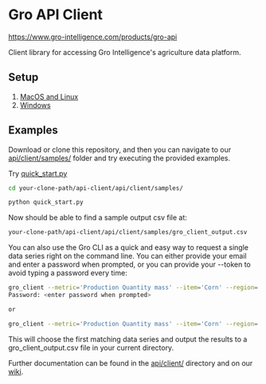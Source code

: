 # Gro API Client

https://www.gro-intelligence.com/products/gro-api

Client library for accessing Gro Intelligence's agriculture data platform.

## Setup

1. [MacOS and Linux](unix-setup.md)
2. [Windows](windows-setup.md)

## Examples

Download or clone this repository, and then you can navigate to our [api/client/samples/](api/client/samples/) folder and try executing the provided examples.

Try [quick_start.py](api/client/samples/quick_start.py)

```sh
cd your-clone-path/api-client/api/client/samples/

python quick_start.py
```

Now should be able to find a sample output csv file at:

```sh
your-clone-path/api-client/api/client/samples/gro_client_output.csv
```

You can also use the Gro CLI as a quick and easy way to request a single data series right on the command line. You can either provide your email and enter a password when prompted, or you can provide your --token to avoid typing a password every time:

```sh
gro_client --metric='Production Quantity mass' --item='Corn' --region='United States' --user_email='email@expample.com'
Password: <enter password when prompted>

or

gro_client --metric='Production Quantity mass' --item='Corn' --region='United States' --token='token-generated-in-setup-steps'
```

This will choose the first matching data series and output the results to a gro_client_output.csv file in your current directory.

Further documentation can be found in the [api/client/](api/client) directory and on our [wiki](https://github.com/gro-intelligence/api-client/wiki).
